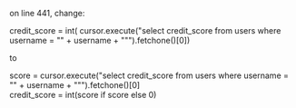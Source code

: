 on line 441, change:

credit_score = int(
        cursor.execute("select credit_score from users where username = \"" + username + "\"").fetchone()[0])
        

to


score = cursor.execute("select credit_score from users where username = \"" + username + "\"").fetchone()[0]  
credit_score = int(score if score else 0)
